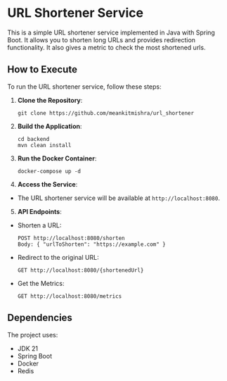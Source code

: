 # URL Shortener Service

This is a simple URL shortener service implemented in Java with Spring Boot. It allows you to shorten long URLs and provides redirection functionality. It also gives a metric to check the most shortened urls.


## How to Execute

To run the URL shortener service, follow these steps:

1. **Clone the Repository**:

    ```
    git clone https://github.com/meankitmishra/url_shortener
    ```

2. **Build the Application**:

    ```
    cd backend
    mvn clean install
    ```

3. **Run the Docker Container**:

    ```
    docker-compose up -d
    ```

4. **Access the Service**:

- The URL shortener service will be available at `http://localhost:8080`.

5. **API Endpoints**:

- Shorten a URL:
  ```
  POST http://localhost:8080/shorten
  Body: { "urlToShorten": "https://example.com" }
  ```

- Redirect to the original URL:
  ```
  GET http://localhost:8080/{shortenedUrl}
  ```

- Get the Metrics:
  ```
  GET http://localhost:8080/metrics
  ```   
  
## Dependencies

The project uses:
- JDK 21
- Spring Boot
- Docker
- Redis
